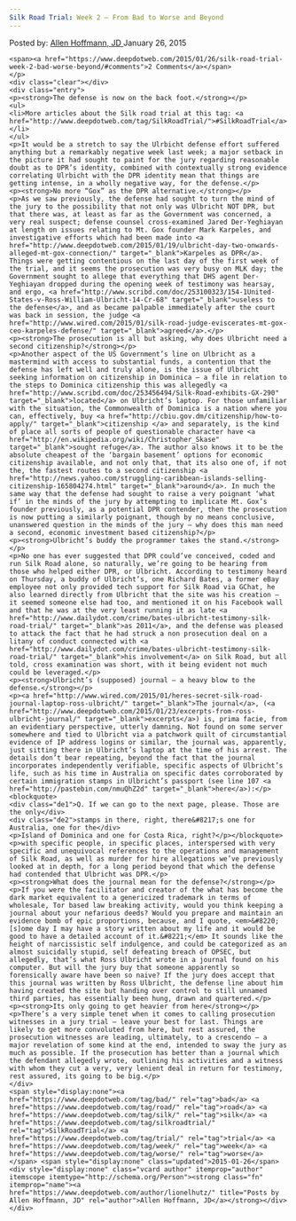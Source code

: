 ```yaml
---
Silk Road Trial: Week 2 – From Bad to Worse and Beyond
---
```

<article class="post-listing post-8912 post type-post status-publish format-standard has-post-thumbnail hentry  tag-bad tag-road tag-silk tag-silkroadtrial tag-trial tag-week tag-worse">
    <div class="post-inner">
        <span>Posted by: <a href="https://www.deepdotweb.com/author/lionelhutz/" title="">Allen Hoffmann, JD </a></span>
    <span>January 26, 2015</span>
    
    <span><a href="https://www.deepdotweb.com/2015/01/26/silk-road-trial-week-2-bad-worse-beyond/#comments">2 Comments</a></span>
    </p>
    <div class="clear"></div>
    <div class="entry">
    <p><strong>The defense is now on the back foot.</strong></p>
    <ul>
    <li>More articles about the Silk road trial at this tag: <a href="http://www.deepdotweb.com/tag/SilkRoadTrial/">#SilkRoadTrial</a></li>
    </ul>
    <p>It would be a stretch to say the Ulrbicht defense effort suffered anything but a remarkably negative week last week; a major setback in the picture it had sought to paint for the jury regarding reasonable doubt as to DPR’s identity, combined with contextually strong evidence correlating Ulrbicht with the DPR identity mean that things are getting intense, in a wholly negative way, for the defense.</p>
    <p><strong>No more “Gox” as the DPR alternative.</strong></p>
    <p>As we saw previously, the defense had sought to turn the mind of the jury to the possibility that not only was Ulbricht NOT DPR, but that there was, at least as far as the Government was concerned, a very real suspect; defense counsel cross-examined Jared Der-Yeghiayan at length on issues relating to Mt. Gox founder Mark Karpeles, and investigative efforts which had been made into <a href="http://www.deepdotweb.com/2015/01/19/ulbricht-day-two-onwards-alleged-mt-gox-connection/" target="_blank">Karpeles as DPR</a>. Things were getting contentious on the last day of the first week of the trial, and it seems the prosecution was very busy on MLK day; the Government sought to allege that everything that DHS agent Der-Yeghiayan dropped during the opening week of testimony was hearsay, and ergo, <a href="http://www.scribd.com/doc/253100323/154-1United-States-v-Ross-William-Ulbricht-14-Cr-68" target="_blank">useless to the defense</a>, and as became palpable immediately after the court was back in session, the judge <a href="http://www.wired.com/2015/01/silk-road-judge-eviscerates-mt-gox-ceo-karpeles-defense/" target="_blank">agreed</a>.</p>
    <p><strong>The prosecution is all but asking, why does Ulbricht need a second citizenship?</strong></p>
    <p>Another aspect of the US Government’s line on Ulbricht as a mastermind with access to substantial funds, a contention that the defense has left well and truly alone, is the issue of Ulbricht seeking information on citizenship in Dominica – a file in relation to the steps to Dominica citizenship this was allegedly <a href="http://www.scribd.com/doc/253456494/Silk-Road-exhibits-GX-290" target="_blank">located</a> on Ulbricht’s laptop. For those unfamiliar with the situation, the Commonwealth of Dominica is a nation where you can, effectively, buy <a href="http://cbiu.gov.dm/citizenship/how-to-apply/" target="_blank">citizenship </a> and separately, is the kind of place all sorts of people of questionable character have <a href="http://en.wikipedia.org/wiki/Christopher_Skase" target="_blank">sought refuge</a>. The author also knows it to be the absolute cheapest of the ‘bargain basement’ options for economic citizenship available, and not only that, that its also one of, if not the, the fastest routes to a second citizenship <a href="http://news.yahoo.com/struggling-caribbean-islands-selling-citizenship-165804274.html" target="_blank">around</a>. In much the same way that the defense had sought to raise a very poignant ‘what if’ in the minds of the jury by attempting to implicate Mt. Gox’s founder previously, as a potential DPR contender, then the prosecution is now putting a similarly poignant, though by no means conclusive, unanswered question in the minds of the jury – why does this man need a second, economic investment based citizenship?</p>
    <p><strong>Ulbricht’s buddy the programmer takes the stand.</strong></p>
    <p>No one has ever suggested that DPR could’ve conceived, coded and run Silk Road alone, so naturally, we’re going to be hearing from those who helped either DPR, or Ulbricht. According to testimony heard on Thursday, a buddy of Ulbricht’s, one Richard Bates, a former eBay employee not only provided tech support for Silk Road via GChat, he also learned directly from Ulbricht that the site was his creation – it seemed someone else had too, and mentioned it on his Facebook wall and that he was at the very least running it as late <a href="http://www.dailydot.com/crime/bates-ulbricht-testimony-silk-road-trial/" target="_blank">as 2011</a>, and the defense was pleased to attack the fact that he had struck a non prosecution deal on a litany of conduct connected with <a href="http://www.dailydot.com/crime/bates-ulbricht-testimony-silk-road-trial/" target="_blank">his involvement</a> on Silk Road, but all told, cross examination was short, with it being evident not much could be leveraged.</p>
    <p><strong>Ulbricht’s (supposed) journal – a heavy blow to the defense.</strong></p>
    <p><a href="http://www.wired.com/2015/01/heres-secret-silk-road-journal-laptop-ross-ulbricht/" target="_blank">The journal</a>, (<a href="http://www.deepdotweb.com/2015/01/23/excerpts-from-ross-ulbricht-journal/" target="_blank">excerpts</a>) is, prima facie, from an evidentiary perspective, utterly damning. Not found on some server somewhere and tied to Ulbricht via a patchwork quilt of circumstantial evidence of IP address logins or similar, the journal was, apparently, just sitting there in Ulbricht’s laptop at the time of his arrest. The details don’t bear repeating, beyond the fact that the journal incorporates independently verifiable, specific aspects of Ulbricht’s life, such as his time in Australia on specific dates corroborated by certain immigration stamps in Ulbricht’s passport (see line 107 <a href="http://pastebin.com/nmuQhZ2d" target="_blank">here</a>):</p>
    <blockquote>
    <div class="de1">Q. If we can go to the next page, please. Those are the only</div>
    <div class="de2">stamps in there, right, there&#8217;s one for Australia, one for the</div>
    <p>Island of Dominica and one for Costa Rica, right?</p></blockquote>
    <p>with specific people, in specific places, interspersed with very specific and unequivocal references to the operations and management of Silk Road, as well as murder for hire allegations we’ve previously looked at in depth, for a long period beyond that which the defense had contended that Ulbricht was DPR.</p>
    <p><strong>What does the journal mean for the defense?</strong></p>
    <p>If you were the facilitator and creator of the what has become the dark market equivalent to a genericized trademark in terms of wholesale, Tor based law breaking activity, would you think keeping a journal about your nefarious deeds? Would you prepare and maintain an evidence bomb of epic proportions, because, and I quote, <em>&#8220;[s]ome day I may have a story written about my life and it would be good to have a detailed account of it.&#8221;</em> It sounds like the height of narcissistic self indulgence, and could be categorized as an almost suicidally stupid, self defeating breach of OPSEC, but allegedly, that’s what Ross Ulbricht wrote in a journal found on his computer. But will the jury buy that someone apparently so forensically aware have been so naive? If the jury does accept that this journal was written by Ross Ulbricht, the defense line about him having created the site but handing over control to still unnamed third parties, has essentially been hung, drawn and quartered.</p>
    <p><strong>Its only going to get heavier from here</strong></p>
    <p>There’s a very simple tenet when it comes to calling prosecution witnesses in a jury trial – leave your best for last. Things are likely to get more convoluted from here, but rest assured, the prosecution witnesses are leading, ultimately, to a crescendo – a major revelation of some kind at the end, intended to sway the jury as much as possible. If the prosecution has better than a journal which the defendant allegedly wrote, outlining his activities and a witness with whom they cut a very, very lenient deal in return for testimony, rest assured, its going to be big.</p>
    </div>
    <span style="display:none"><a href="https://www.deepdotweb.com/tag/bad/" rel="tag">bad</a> <a href="https://www.deepdotweb.com/tag/road/" rel="tag">road</a> <a href="https://www.deepdotweb.com/tag/silk/" rel="tag">silk</a> <a href="https://www.deepdotweb.com/tag/silkroadtrial/" rel="tag">SilkRoadTrial</a> <a href="https://www.deepdotweb.com/tag/trial/" rel="tag">trial</a> <a href="https://www.deepdotweb.com/tag/week/" rel="tag">week</a> <a href="https://www.deepdotweb.com/tag/worse/" rel="tag">worse</a></span> <span style="display:none" class="updated">2015-01-26</span>
    <div style="display:none" class="vcard author" itemprop="author" itemscope itemtype="http://schema.org/Person"><strong class="fn" itemprop="name"><a href="https://www.deepdotweb.com/author/lionelhutz/" title="Posts by Allen Hoffmann, JD" rel="author">Allen Hoffmann, JD</a></strong></div>
    </div>
</article>

